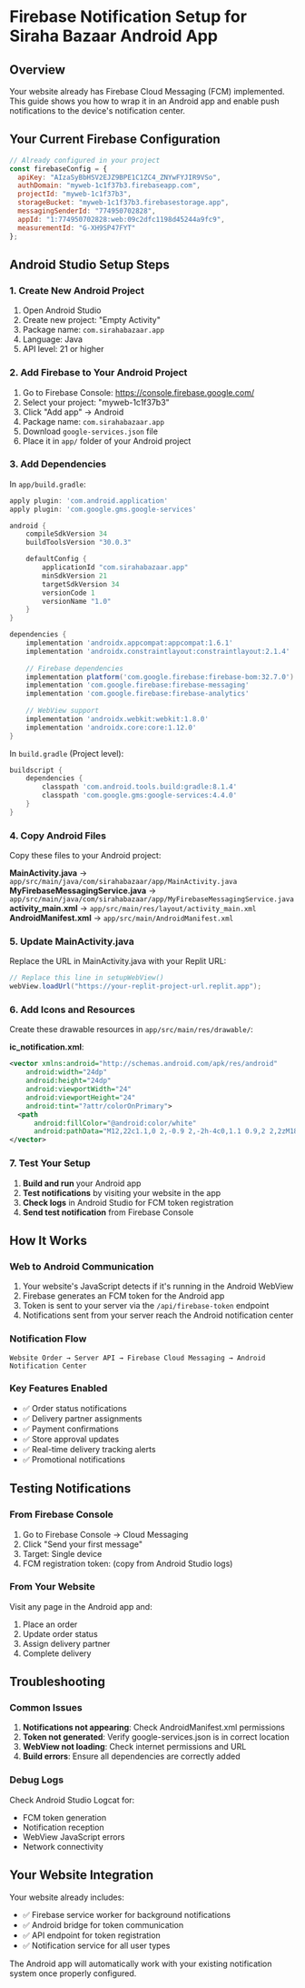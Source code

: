 # Firebase Notification Setup for Siraha Bazaar Android App

## Overview
Your website already has Firebase Cloud Messaging (FCM) implemented. This guide shows you how to wrap it in an Android app and enable push notifications to the device's notification center.

## Your Current Firebase Configuration
```javascript
// Already configured in your project
const firebaseConfig = {
  apiKey: "AIzaSyBbHSV2EJZ9BPE1C1ZC4_ZNYwFYJIR9VSo",
  authDomain: "myweb-1c1f37b3.firebaseapp.com",
  projectId: "myweb-1c1f37b3",
  storageBucket: "myweb-1c1f37b3.firebasestorage.app",
  messagingSenderId: "774950702828",
  appId: "1:774950702828:web:09c2dfc1198d45244a9fc9",
  measurementId: "G-XH9SP47FYT"
};
```

## Android Studio Setup Steps

### 1. Create New Android Project
1. Open Android Studio
2. Create new project: "Empty Activity"
3. Package name: `com.sirahabazaar.app`
4. Language: Java
5. API level: 21 or higher

### 2. Add Firebase to Your Android Project
1. Go to Firebase Console: https://console.firebase.google.com/
2. Select your project: "myweb-1c1f37b3"
3. Click "Add app" → Android
4. Package name: `com.sirahabazaar.app`
5. Download `google-services.json` file
6. Place it in `app/` folder of your Android project

### 3. Add Dependencies
In `app/build.gradle`:
```gradle
apply plugin: 'com.android.application'
apply plugin: 'com.google.gms.google-services'

android {
    compileSdkVersion 34
    buildToolsVersion "30.0.3"

    defaultConfig {
        applicationId "com.sirahabazaar.app"
        minSdkVersion 21
        targetSdkVersion 34
        versionCode 1
        versionName "1.0"
    }
}

dependencies {
    implementation 'androidx.appcompat:appcompat:1.6.1'
    implementation 'androidx.constraintlayout:constraintlayout:2.1.4'
    
    // Firebase dependencies
    implementation platform('com.google.firebase:firebase-bom:32.7.0')
    implementation 'com.google.firebase:firebase-messaging'
    implementation 'com.google.firebase:firebase-analytics'
    
    // WebView support
    implementation 'androidx.webkit:webkit:1.8.0'
    implementation 'androidx.core:core:1.12.0'
}
```

In `build.gradle` (Project level):
```gradle
buildscript {
    dependencies {
        classpath 'com.android.tools.build:gradle:8.1.4'
        classpath 'com.google.gms:google-services:4.4.0'
    }
}
```

### 4. Copy Android Files
Copy these files to your Android project:

**MainActivity.java** → `app/src/main/java/com/sirahabazaar/app/MainActivity.java`
**MyFirebaseMessagingService.java** → `app/src/main/java/com/sirahabazaar/app/MyFirebaseMessagingService.java`
**activity_main.xml** → `app/src/main/res/layout/activity_main.xml`
**AndroidManifest.xml** → `app/src/main/AndroidManifest.xml`

### 5. Update MainActivity.java
Replace the URL in MainActivity.java with your Replit URL:
```java
// Replace this line in setupWebView()
webView.loadUrl("https://your-replit-project-url.replit.app");
```

### 6. Add Icons and Resources
Create these drawable resources in `app/src/main/res/drawable/`:

**ic_notification.xml**:
```xml
<vector xmlns:android="http://schemas.android.com/apk/res/android"
    android:width="24dp"
    android:height="24dp"
    android:viewportWidth="24"
    android:viewportHeight="24"
    android:tint="?attr/colorOnPrimary">
  <path
      android:fillColor="@android:color/white"
      android:pathData="M12,22c1.1,0 2,-0.9 2,-2h-4c0,1.1 0.9,2 2,2zM18,16v-5c0,-3.07 -1.64,-5.64 -4.5,-6.32V4c0,-0.83 -0.67,-1.5 -1.5,-1.5s-1.5,0.67 -1.5,1.5v0.68C7.63,5.36 6,7.92 6,11v5l-2,2v1h16v-1l-2,-2z"/>
</vector>
```

### 7. Test Your Setup

1. **Build and run** your Android app
2. **Test notifications** by visiting your website in the app
3. **Check logs** in Android Studio for FCM token registration
4. **Send test notification** from Firebase Console

## How It Works

### Web to Android Communication
1. Your website's JavaScript detects if it's running in the Android WebView
2. Firebase generates an FCM token for the Android app
3. Token is sent to your server via the `/api/firebase-token` endpoint
4. Notifications sent from your server reach the Android notification center

### Notification Flow
```
Website Order → Server API → Firebase Cloud Messaging → Android Notification Center
```

### Key Features Enabled
- ✅ Order status notifications
- ✅ Delivery partner assignments
- ✅ Payment confirmations
- ✅ Store approval updates
- ✅ Real-time delivery tracking alerts
- ✅ Promotional notifications

## Testing Notifications

### From Firebase Console
1. Go to Firebase Console → Cloud Messaging
2. Click "Send your first message"
3. Target: Single device
4. FCM registration token: (copy from Android Studio logs)

### From Your Website
Visit any page in the Android app and:
1. Place an order
2. Update order status
3. Assign delivery partner
4. Complete delivery

## Troubleshooting

### Common Issues
1. **Notifications not appearing**: Check AndroidManifest.xml permissions
2. **Token not generated**: Verify google-services.json is in correct location
3. **WebView not loading**: Check internet permissions and URL
4. **Build errors**: Ensure all dependencies are correctly added

### Debug Logs
Check Android Studio Logcat for:
- FCM token generation
- Notification reception
- WebView JavaScript errors
- Network connectivity

## Your Website Integration
Your website already includes:
- ✅ Firebase service worker for background notifications
- ✅ Android bridge for token communication
- ✅ API endpoint for token registration
- ✅ Notification service for all user types

The Android app will automatically work with your existing notification system once properly configured.